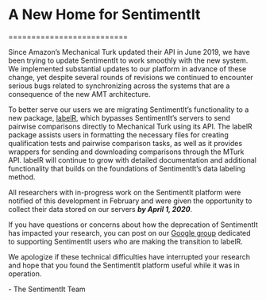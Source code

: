 # A New Home for SentimentIt
==========================

Since Amazon’s Mechanical Turk updated their API in June 2019, we have
been trying to update SentimentIt to work smoothly with the new system.
We implemented substantial updates to our platform in advance of these
change, yet despite several rounds of revisions we continued to
encounter serious bugs related to synchronizing across the systems that
are a consequence of the new AMT architecture.

To better serve our users we are migrating SentimentIt’s functionality
to a new package, [labelR](https://github.com/RydenButler/labelR), which
bypasses SentimentIt’s servers to send pairwise comparisons directly to
Mechanical Turk using its API. The labelR package assists users in
formatting the necessary files for creating qualification tests and
pairwise comparison tasks, as well as it provides wrappers for sending
and downloading comparisons through the MTurk API. labelR will continue
to grow with detailed documentation and additional functionality that
builds on the foundations of SentimentIt’s data labeling method.

All researchers with in-progress work on the SentimentIt platform were
notified of this development in February and were given the opportunity
to collect their data stored on our servers ***by April 1, 2020***.

If you have questions or concerns about how the deprecation of
SentimentIt has impacted your research, you can post on our [Google
group](https://groups.google.com/forum/#!forum/SentimentItSupportGroup)
dedicated to supporting SentimentIt users who are making the transition
to labelR.

We apologize if these technical difficulties have interrupted your
research and hope that you found the SentimentIt platform useful while
it was in operation.

\- The SentimentIt Team

